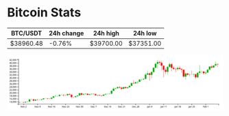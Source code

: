 # Bitcoin Stats

BTC/USDT|24h change|24h high|24h low|
|---|---|---|---|
|$38960.48|-0.76%|$39700.00|$37351.00|

<img src="./chart.svg">
